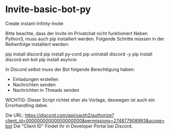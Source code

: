 # Invite-basic-bot-py
Create instant-Infinty-Invite

Bitte beachte, dass der Invite im Privatchat nicht funktioniert
Neben Python3, muss auch pip installiert werden.
Folgende Schritte müssen in der Reihenfolge installiert werden:

pip install discord
pip install py-cord
pip uninstall discord -y
pip install discord.ext-bot
pip install asyncio

In Discord selbst muss der Bot folgende Berechtigung haben:
- Einladungen erstellen
- Nachrichten senden
- Nachrichten in Threads senden

WICHTIG:
Dieser Script richtet eher als Vorlage, deswegen ist auch ein Errorhandling dabei.


Die URL:
https://discord.com/api/oauth2/authorize?client_id=00000000000000000000&permissions=274877908993&scope=bot
Die "Client ID" Findet ihr in Developer Portal bei Discord.
